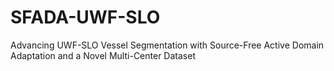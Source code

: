 # SFADA-UWF-SLO
Advancing UWF-SLO Vessel Segmentation with Source-Free Active Domain Adaptation and a Novel Multi-Center Dataset
